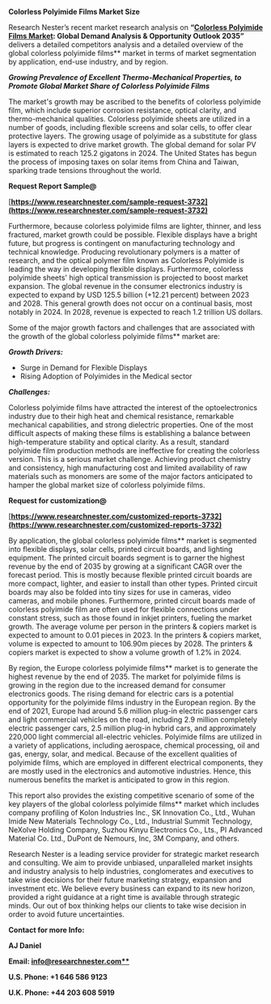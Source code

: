 ﻿**Colorless Polyimide Films Market Size** 

Research Nester’s recent market research analysis on **“[Colorless Polyimide Films Market](https://researchnester.com/reports/colorless-polyimide-films-market/3732): Global Demand Analysis & Opportunity Outlook 2035”** delivers a detailed competitors analysis and a detailed overview of the global colorless polyimide films** market in terms of market segmentation by application, end-use industry, and by region. 

***Growing Prevalence of Excellent Thermo-Mechanical Properties, to Promote Global Market Share of Colorless Polyimide Films***

The market's growth may be ascribed to the benefits of colorless polyimide film, which include superior corrosion resistance, optical clarity, and thermo-mechanical qualities. Colorless polyimide sheets are utilized in a number of goods, including flexible screens and solar cells, to offer clear protective layers. The growing usage of polyimide as a substitute for glass layers is expected to drive market growth. The global demand for solar PV is estimated to reach 125.2 gigatons in 2024. The United States has begun the process of imposing taxes on solar items from China and Taiwan, sparking trade tensions throughout the world.

**Request Report Sample@**

[**https://www.researchnester.com/sample-request-3732](https://www.researchnester.com/sample-request-3732)** 

Furthermore, because colorless polyimide films are lighter, thinner, and less fractured, market growth could be possible. Flexible displays have a bright future, but progress is contingent on manufacturing technology and technical knowledge. Producing revolutionary polymers is a matter of research, and the optical polymer film known as Colorless Polyimide is leading the way in developing flexible displays. Furthermore, colorless polyimide sheets' high optical transmission is projected to boost market expansion. The global revenue in the consumer electronics industry is expected to expand by USD 125.5 billion (+12.21 percent) between 2023 and 2028. This general growth does not occur on a continual basis, most notably in 2024. In 2028, revenue is expected to reach 1.2 trillion US dollars.

Some of the major growth factors and challenges that are associated with the growth of the global colorless polyimide films** market are:

***Growth Drivers:***

- Surge in Demand for Flexible Displays
- Rising Adoption of Polyimides in the Medical sector

***Challenges:***

Colorless polyimide films have attracted the interest of the optoelectronics industry due to their high heat and chemical resistance, remarkable mechanical capabilities, and strong dielectric properties. One of the most difficult aspects of making these films is establishing a balance between high-temperature stability and optical clarity. As a result, standard polyimide film production methods are ineffective for creating the colorless version. This is a serious market challenge. Achieving product chemistry and consistency, high manufacturing cost and limited availability of raw materials such as monomers are some of the major factors anticipated to hamper the global market size of colorless polyimide films.

**Request for customization@**   

[**https://www.researchnester.com/customized-reports-3732](https://www.researchnester.com/customized-reports-3732)** 

By application, the global colorless polyimide films** market is segmented into flexible displays, solar cells, printed circuit boards, and lighting equipment. The printed circuit boards segment is to garner the highest revenue by the end of 2035 by growing at a significant CAGR over the forecast period.  This is mostly because flexible printed circuit boards are more compact, lighter, and easier to install than other types. Printed circuit boards may also be folded into tiny sizes for use in cameras, video cameras, and mobile phones. Furthermore, printed circuit boards made of colorless polyimide film are often used for flexible connections under constant stress, such as those found in inkjet printers, fueling the market growth. The average volume per person in the printers & copiers market is expected to amount to 0.01 pieces in 2023. In the printers & copiers market, volume is expected to amount to 106.90m pieces by 2028. The printers & copiers market is expected to show a volume growth of 1.2% in 2024.

By region, the Europe colorless polyimide films** market is to generate the highest revenue by the end of 2035. The market for polyimide films is growing in the region due to the increased demand for consumer electronics goods. The rising demand for electric cars is a potential opportunity for the polyimide films industry in the European region. By the end of 2021, Europe had around 5.6 million plug-in electric passenger cars and light commercial vehicles on the road, including 2.9 million completely electric passenger cars, 2.5 million plug-in hybrid cars, and approximately 220,000 light commercial all-electric vehicles. Polyimide films are utilized in a variety of applications, including aerospace, chemical processing, oil and gas, energy, solar, and medical. Because of the excellent qualities of polyimide films, which are employed in different electrical components, they are mostly used in the electronics and automotive industries.  Hence, this numerous benefits the market is anticipated to grow in this region. 

This report also provides the existing competitive scenario of some of the key players of the global colorless polyimide films** market which includes company profiling of Kolon Industries Inc., SK Innovation Co., Ltd., Wuhan Imide New Materials Technology Co., Ltd., Industrial Summit Technology, NeXolve Holding Company, Suzhou Kinyu Electronics Co., Lts., PI Advanced Material Co. Ltd., DuPont de Nemours, Inc, 3M Company, and others.

Research Nester is a leading service provider for strategic market research and consulting. We aim to provide unbiased, unparalleled market insights and industry analysis to help industries, conglomerates and executives to take wise decisions for their future marketing strategy, expansion and investment etc. We believe every business can expand to its new horizon, provided a right guidance at a right time is available through strategic minds. Our out of box thinking helps our clients to take wise decision in order to avoid future uncertainties.

**Contact for more Info:**

**AJ Daniel**

**Email: [info@researchnester.com**](mailto:info@researchnester.com)**

**U.S. Phone: +1 646 586 9123** 

**U.K. Phone: +44 203 608 5919**
